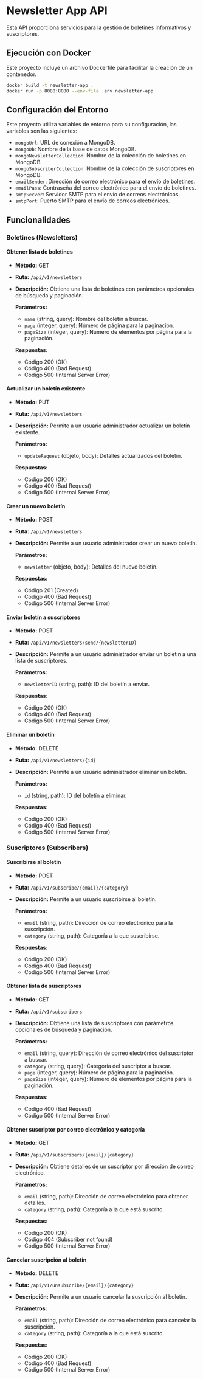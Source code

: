 # Newsletter App API

Esta API proporciona servicios para la gestión de boletines informativos y suscriptores.

## Ejecución con Docker

Este proyecto incluye un archivo Dockerfile para facilitar la creación de un contenedor.

```bash
docker build -t newsletter-app .
docker run -p 8080:8080 --env-file .env newsletter-app
```

## Configuración del Entorno

Este proyecto utiliza variables de entorno para su configuración, las variables son las siguientes:

- `mongoUrl`: URL de conexión a MongoDB.
- `mongoDb`: Nombre de la base de datos MongoDB.
- `mongoNewsletterCollection`: Nombre de la colección de boletines en MongoDB.
- `mongoSubscriberCollection`: Nombre de la colección de suscriptores en MongoDB.
- `emailSender`: Dirección de correo electrónico para el envío de boletines.
- `emailPass`: Contraseña del correo electrónico para el envío de boletines.
- `smtpServer`: Servidor SMTP para el envío de correos electrónicos.
- `smtpPort`: Puerto SMTP para el envío de correos electrónicos.

## Funcionalidades

### Boletines (Newsletters)

#### Obtener lista de boletines

- **Método:** GET
- **Ruta:** `/api/v1/newsletters`
- **Descripción:** Obtiene una lista de boletines con parámetros opcionales de búsqueda y paginación.

  **Parámetros:**

  - `name` (string, query): Nombre del boletín a buscar.
  - `page` (integer, query): Número de página para la paginación.
  - `pageSize` (integer, query): Número de elementos por página para la paginación.

  **Respuestas:**

  - Código 200 (OK)
  - Código 400 (Bad Request)
  - Código 500 (Internal Server Error)

#### Actualizar un boletín existente

- **Método:** PUT
- **Ruta:** `/api/v1/newsletters`
- **Descripción:** Permite a un usuario administrador actualizar un boletín existente.

  **Parámetros:**

  - `updateRequest` (objeto, body): Detalles actualizados del boletín.

  **Respuestas:**

  - Código 200 (OK)
  - Código 400 (Bad Request)
  - Código 500 (Internal Server Error)

#### Crear un nuevo boletín

- **Método:** POST
- **Ruta:** `/api/v1/newsletters`
- **Descripción:** Permite a un usuario administrador crear un nuevo boletín.

  **Parámetros:**

  - `newsletter` (objeto, body): Detalles del nuevo boletín.

  **Respuestas:**

  - Código 201 (Created)
  - Código 400 (Bad Request)
  - Código 500 (Internal Server Error)

#### Enviar boletín a suscriptores

- **Método:** POST
- **Ruta:** `/api/v1/newsletters/send/{newsletterID}`
- **Descripción:** Permite a un usuario administrador enviar un boletín a una lista de suscriptores.

  **Parámetros:**

  - `newsletterID` (string, path): ID del boletín a enviar.

  **Respuestas:**

  - Código 200 (OK)
  - Código 400 (Bad Request)
  - Código 500 (Internal Server Error)

#### Eliminar un boletín

- **Método:** DELETE
- **Ruta:** `/api/v1/newsletters/{id}`
- **Descripción:** Permite a un usuario administrador eliminar un boletín.

  **Parámetros:**

  - `id` (string, path): ID del boletín a eliminar.

  **Respuestas:**

  - Código 200 (OK)
  - Código 400 (Bad Request)
  - Código 500 (Internal Server Error)

### Suscriptores (Subscribers)

#### Suscribirse al boletín

- **Método:** POST
- **Ruta:** `/api/v1/subscribe/{email}/{category}`
- **Descripción:** Permite a un usuario suscribirse al boletín.

  **Parámetros:**

  - `email` (string, path): Dirección de correo electrónico para la suscripción.
  - `category` (string, path): Categoría a la que suscribirse.

  **Respuestas:**

  - Código 200 (OK)
  - Código 400 (Bad Request)
  - Código 500 (Internal Server Error)

#### Obtener lista de suscriptores

- **Método:** GET
- **Ruta:** `/api/v1/subscribers`
- **Descripción:** Obtiene una lista de suscriptores con parámetros opcionales de búsqueda y paginación.

  **Parámetros:**

  - `email` (string, query): Dirección de correo electrónico del suscriptor a buscar.
  - `category` (string, query): Categoría del suscriptor a buscar.
  - `page` (integer, query): Número de página para la paginación.
  - `pageSize` (integer, query): Número de elementos por página para la paginación.

  **Respuestas:**

  - Código 400 (Bad Request)
  - Código 500 (Internal Server Error)

#### Obtener suscriptor por correo electrónico y categoría

- **Método:** GET
- **Ruta:** `/api/v1/subscribers/{email}/{category}`
- **Descripción:** Obtiene detalles de un suscriptor por dirección de correo electrónico.

  **Parámetros:**

  - `email` (string, path): Dirección de correo electrónico para obtener detalles.
  - `category` (string, path): Categoría a la que está suscrito.

  **Respuestas:**

  - Código 200 (OK)
  - Código 404 (Subscriber not found)
  - Código 500 (Internal Server Error)

#### Cancelar suscripción al boletín

- **Método:** DELETE
- **Ruta:** `/api/v1/unsubscribe/{email}/{category}`
- **Descripción:** Permite a un usuario cancelar la suscripción al boletín.

  **Parámetros:**

  - `email` (string, path): Dirección de correo electrónico para cancelar la suscripción.
  - `category` (string, path): Categoría a la que está suscrito.

  **Respuestas:**

  - Código 200 (OK)
  - Código 400 (Bad Request)
  - Código 500 (Internal Server Error)
